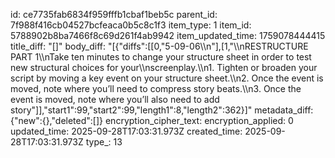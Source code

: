 id: ce7735fab6834f959fffb1cbaf1beb5c
parent_id: 7f988f416cb04527bcfeaca0b5c8c1f3
item_type: 1
item_id: 5788902b8ba7466f8c69d261f4ab9942
item_updated_time: 1759078444415
title_diff: "[]"
body_diff: "[{\"diffs\":[[0,\"5-09-06\\\n\"],[1,\"\\\nRESTRUCTURE PART 1\\\nTake ten minutes to change your structure sheet in order to test new structural choices for your\\\nscreenplay.\\\n1. Tighten or broaden your script by moving a key event on your structure sheet.\\\n2. Once the event is moved, note where you’ll need to compress story beats.\\\n3. Once the event is moved, note where you’ll also need to add story\"]],\"start1\":99,\"start2\":99,\"length1\":8,\"length2\":362}]"
metadata_diff: {"new":{},"deleted":[]}
encryption_cipher_text: 
encryption_applied: 0
updated_time: 2025-09-28T17:03:31.973Z
created_time: 2025-09-28T17:03:31.973Z
type_: 13